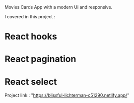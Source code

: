 Movies Cards App with a modern Ui and responsive.

I covered in this project : 

# React hooks 
# React pagination 
# React select


Project link : "https://blissful-lichterman-c51290.netlify.app/"


